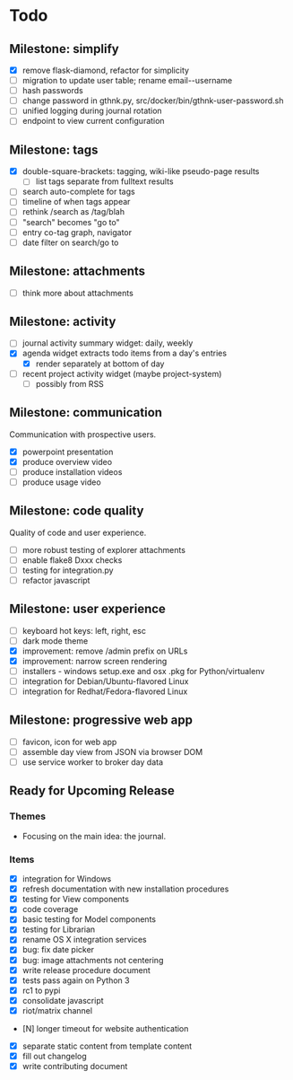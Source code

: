 # Todo

## Milestone: simplify

- [x] remove flask-diamond, refactor for simplicity
- [ ] migration to update user table; rename email--username
- [ ] hash passwords
- [ ] change password in gthnk.py, src/docker/bin/gthnk-user-password.sh
- [ ] unified logging during journal rotation
- [ ] endpoint to view current configuration

## Milestone: tags

- [x] double-square-brackets: tagging, wiki-like pseudo-page results
  - [ ] list tags separate from fulltext results
- [ ] search auto-complete for tags
- [ ] timeline of when tags appear
- [ ] rethink /search as /tag/blah
- [ ] "search" becomes "go to"
- [ ] entry co-tag graph, navigator
- [ ] date filter on search/go to

## Milestone: attachments

- [ ] think more about attachments

## Milestone: activity

- [ ] journal activity summary widget: daily, weekly
- [x] agenda widget extracts todo items from a day's entries
  - [x] render separately at bottom of day
- [ ] recent project activity widget (maybe project-system)
  - [ ] possibly from RSS

## Milestone: communication

Communication with prospective users.

- [x] powerpoint presentation
- [x] produce overview video
- [ ] produce installation videos
- [ ] produce usage video

## Milestone: code quality

Quality of code and user experience.

- [ ] more robust testing of explorer attachments
- [ ] enable flake8 Dxxx checks
- [ ] testing for integration.py
- [ ] refactor javascript

## Milestone: user experience

- [ ] keyboard hot keys: left, right, esc
- [ ] dark mode theme
- [x] improvement: remove /admin prefix on URLs
- [x] improvement: narrow screen rendering
- [ ] installers - windows setup.exe and osx .pkg for Python/virtualenv
- [ ] integration for Debian/Ubuntu-flavored Linux
- [ ] integration for Redhat/Fedora-flavored Linux

## Milestone: progressive web app

- [ ] favicon, icon for web app
- [ ] assemble day view from JSON via browser DOM
- [ ] use service worker to broker day data

## Ready for Upcoming Release

### Themes

- Focusing on the main idea: the journal.

### Items

- [x] integration for Windows
- [x] refresh documentation with new installation procedures
- [x] testing for View components
- [x] code coverage
- [x] basic testing for Model components
- [x] testing for Librarian
- [x] rename OS X integration services
- [x] bug: fix date picker
- [x] bug: image attachments not centering
- [x] write release procedure document
- [x] tests pass again on Python 3
- [x] rc1 to pypi
- [x] consolidate javascript
- [x] riot/matrix channel
- [N] longer timeout for website authentication
- [x] separate static content from template content
- [x] fill out changelog
- [x] write contributing document
